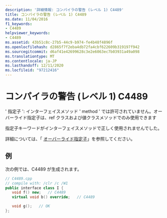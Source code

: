 ```yaml
---
description: '詳細情報: コンパイラの警告 (レベル 1) C4489'
title: コンパイラの警告 (レベル 1) C4489
ms.date: 11/04/2016
f1_keywords:
- C4489
helpviewer_keywords:
- C4489
ms.assetid: 43b51c8c-27b5-44c9-b974-fe4b48f4896f
ms.openlocfilehash: d2865f7f2eba4db72fa4cbf622609b319197f942
ms.sourcegitcommit: d6af41e42699628c3e2e6063ec7b03931a49a098
ms.translationtype: MT
ms.contentlocale: ja-JP
ms.lasthandoff: 12/11/2020
ms.locfileid: "97212416"
---
```

# <a name="compiler-warning-level-1-c4489"></a>コンパイラの警告 (レベル 1) C4489

' 指定子 ': インターフェイスメソッド ' method ' では許可されていません。オーバーライド指定子は、ref クラスおよび値クラスメソッドでのみ使用できます

指定子キーワードがインターフェイスメソッドで正しく使用されませんでした。

詳細については、「 [オーバーライド指定子](../../extensions/override-specifiers-cpp-component-extensions.md)」を参照してください。

## <a name="example"></a>例

次の例では、C4489 が生成されます。

```cpp
// C4489.cpp
// compile with: /clr /c /W1
public interface class I {
   void f() new;   // C4489
   virtual void b() override;   // C4489

   void g();   // OK
};
```
